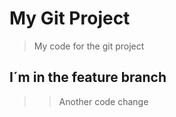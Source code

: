 # My Git Project

> My code for the git project

## I´m in the feature branch

>> Another code change
